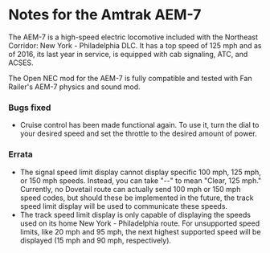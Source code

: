 # Notes for the Amtrak AEM-7

The AEM-7 is a high-speed electric locomotive included with the Northeast Corridor: New York - Philadelphia DLC. It has a top speed of 125 mph and as of 2016, its last year in service, is equipped with cab signaling, ATC, and ACSES.

The Open NEC mod for the AEM-7 is fully compatible and tested with Fan Railer's AEM-7 physics and sound mod.

### Bugs fixed

- Cruise control has been made functional again. To use it, turn the dial to your desired speed and set the throttle to the desired amount of power.

### Errata

- The signal speed limit display cannot display specific 100 mph, 125 mph, or 150 mph speeds. Instead, you can take "--" to mean "Clear, 125 mph." Currently, no Dovetail route can actually send 100 mph or 150 mph speed codes, but should these be implemented in the future, the track speed limit display will be used to communicate these speeds.
- The track speed limit display is only capable of displaying the speeds used on its home New York - Philadelphia route. For unsupported speed limits, like 20 mph and 95 mph, the next highest supported speed will be displayed (15 mph and 90 mph, respectively).
